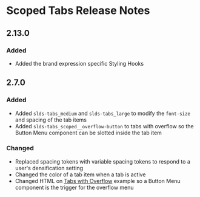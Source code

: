 <!-- Release notes authoring guidelines: http://keepachangelog.com/ -->

# Scoped Tabs Release Notes

<!-- ## [Unreleased] -->

## 2.13.0

### Added

- Added the brand expression specific Styling Hooks

## 2.7.0

### Added

- Added `slds-tabs_medium` and `slds-tabs_large` to modify the `font-size` and spacing of the tab items
- Added `slds-tabs_scoped__overflow-button` to tabs with overflow so the Button Menu component can be slotted inside the tab item

### Changed

- Replaced spacing tokens with variable spacing tokens to respond to a user's densification setting
- Changed the color of a tab item when a tab is active
- Changed HTML on [Tabs with Overflow](/components/scoped-tabs/?example=overflowing-items&variant=base) example so a Button Menu component is the trigger for the overflow menu
